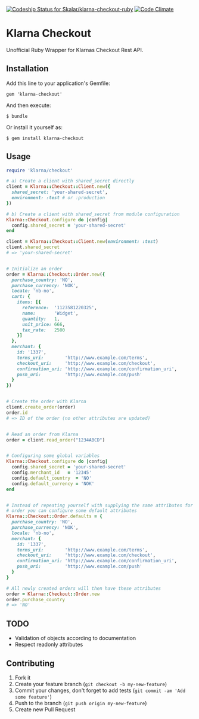 [ ![Codeship Status for Skalar/klarna-checkout-ruby](https://www.codeship.io/projects/c01f6250-8b2d-0131-29ef-223e3dbeac7e/status?branch=master)](https://www.codeship.io/projects/15721) [![Code Climate](https://codeclimate.com/github/Skalar/klarna-checkout-ruby.png)](https://codeclimate.com/github/Skalar/klarna-checkout-ruby)

# Klarna Checkout

Unofficial Ruby Wrapper for Klarnas Checkout Rest API.

## Installation

Add this line to your application's Gemfile:

    gem 'klarna-checkout'

And then execute:

    $ bundle

Or install it yourself as:

    $ gem install klarna-checkout

## Usage

```ruby
require 'klarna/checkout'

# a) Create a client with shared_secret directly
client = Klarna::Checkout::Client.new({
  shared_secret: 'your-shared-secret',
  environment: :test # or :production
})

# b) Create a client with shared_secret from module configuration
Klarna::Checkout.configure do |config|
  config.shared_secret = 'your-shared-secret'
end

client = Klarna::Checkout::Client.new(environment: :test)
client.shared_secret
# => 'your-shared-secret'


# Initialize an order
order = Klarna::Checkout::Order.new({
  purchase_country: 'NO',
  purchase_currency: 'NOK',
  locale: 'nb-no',
  cart: {
    items: [{
      reference:  '1123581220325',
      name:       'Widget',
      quantity:   1,
      unit_price: 666,
      tax_rate:   2500
    }]
  },
  merchant: {
    id: '1337',
    terms_uri:        'http://www.example.com/terms',
    checkout_uri:     'http://www.example.com/checkout',
    confirmation_uri: 'http://www.example.com/confirmation_uri',
    push_uri:         'http://www.example.com/push'
  }
})


# Create the order with Klarna
client.create_order(order)
order.id
# => ID of the order (no other attributes are updated)


# Read an order from Klarna
order = client.read_order("1234ABCD")


# Configuring some global variables
Klarna::Checkout.configure do |config|
  config.shared_secret = 'your-shared-secret'
  config.merchant_id   = '12345'
  config.default_country  = 'NO'
  config.default_currency = 'NOK'
end


# Instead of repeating yourself with supplying the same attributes for each 
# order you can configure some default attributes
Klarna::Checkout::Order.defaults = {
  purchase_country: 'NO',
  purchase_currency: 'NOK',
  locale: 'nb-no',
  merchant: {
    id: '1337',
    terms_uri:        'http://www.example.com/terms',
    checkout_uri:     'http://www.example.com/checkout',
    confirmation_uri: 'http://www.example.com/confirmation_uri',
    push_uri:         'http://www.example.com/push'
  }
}

# All newly created orders will then have these attributes
order = Klarna::Checkout::Order.new
order.purchase_country
# => 'NO'
```

## TODO

* Validation of objects according to documentation
* Respect readonly attributes

## Contributing

1. Fork it
2. Create your feature branch (`git checkout -b my-new-feature`)
3. Commit your changes, don't forget to add tests (`git commit -am 'Add some feature'`)
4. Push to the branch (`git push origin my-new-feature`)
5. Create new Pull Request

